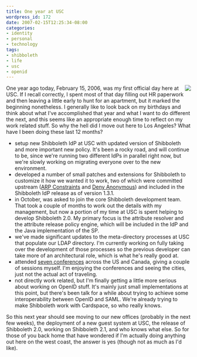 ```yaml
---
title: One year at USC
wordpress_id: 172
date: 2007-02-15T12:25:34-08:00
categories:
- identity
- personal
- technology
tags:
- shibboleth
- life
- usc
- openid
---
```

<img src="http://files.willnorris.com/wordpress/images/usc-logo.png" style="float: right;" />

One year ago today, February 15, 2006, was my first official day here at USC.  If I recall correctly, I spent most of
that day filling out HR paperwork and then leaving a little early to hunt for an apartment, but it marked the beginning
nonetheless.  I generally like to look back on my birthdays and think about what I've accomplished that year and what I
want to do different the next, and this seems like an appropriate enough time to reflect on my work related stuff.  So
why the hell did I move out here to Los Angeles?  What have I been doing these last 12 months?

 - setup new Shibboleth IdP at USC with updated version of Shibboleth and more important new policy.  It's been a rocky
 road, and will continue to be, since we're running two different IdPs in parallel right now, but we're slowly working
 on migrating everyone over to the new environment.
 - developed a number of small patches and extensions for Shibboleth to customize it how we wanted it to work, two of
 which were committed upstream ([ARP Constraints][] and [Deny Anonymous][]) and included in the Shibboleth IdP release
 as of version 1.3.1.
 - in October, was asked to join the core Shibboleth development team.  That took a couple of months to work out the
 details with my management, but now a portion of my time at USC is spent helping to develop Shibboleth 2.0.  My primary
 focus is the attribute resolver and the attribute release policy engine, which will be included in the IdP and the Java
 implementation of the SP.
 - we've made significant updates to the meta-directory processes at USC that populate our LDAP directory.  I'm
 currently working on fully taking over the development of those processes so the previous developer can take more of an
 architectural role, which is what he's really good at.
 - attended [seven conferences][] across the US and Canada, giving a couple of sessions myself.  I'm enjoying the
 conferences and seeing the cities, just not the actual act of traveling.
 - not directly work related, but I'm finally getting a little more serious about working on OpenID stuff.  It's mainly
 just small implementations at this point, but there's been talk for a while about trying to achieve some
 interoperability between OpenID and SAML.  We're already trying to make Shibboleth work with Cardspace, so who really
 knows.

[ARP Constraints]: http://its.usc.edu/~bbellina/gds/software/shibboleth/
[Deny Anonymous]: http://its.usc.edu/~bbellina/gds/software/shibboleth/anondeny/
[seven conferences]: http://its.usc.edu/~wnorris/#past-events

So this next year should see moving to our new offices (probably in the next few weeks), the deployment of a new guest
system at USC, the release of Shibboleth 2.0, working on Shibboleth 2.1, and who knows what else.  So for those of you
back home that have wondered if I'm actually doing anything out here on the west coast, the answer is yes (though not as
much as I'd like).
